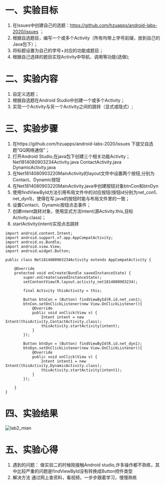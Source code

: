 # 一、实验目标
1. 在Issues中创建自己的选题：https://github.com/hzuapps/android-labs-2020/issues ；
2. 根据自选题目，编写一个或多个Activity（所有均带上学号前缀，放到自己的Java包下）；
3. 将标题设置为自己的学号+对应的功能或题目；
4. 根据自己选择的题目实现Activity中导航、调用等功能(选做);
# 二、实验内容
1. 自定义选题；
2. 根据自选题在Android Studio中创建一个或多个Activity；
3. 实现一个Activity与另一个Activity之间的跳转（显式或隐式）;
# 三、实验步骤
1. 在https://github.com/hzuapps/android-labs-2020/issues 下提交自选题“QQ网络通信”；
2. 打开Android Studio,在java包下创建三个相关功能Activity；
Net1814080903234Activity.java
ContactActivity.java
DynamicActivity.java
3. 在Net1814080903220MainActivity的layout文件中设置两个按钮,分别为Contact、Dynamic按钮
4. 在Net1814080903220MainActivity.java中创建按钮对象btnCon和btnDyn
5. 使用findViewById方法引用布局文件中的对应按钮(按钮id分别为net_con1、net_dyn1)，使得在写.java的按钮时能与布局文件里的一致；
6. 设置Contact、Dynamic按钮点击事件；
7. 创建intent跳转对象，使用显式方法Intent(源Activity.this,目标Activity.class)；
8. startActivity(intent)实现点击跳转
```
import android.content.Intent;
import android.support.v7.app.AppCompatActivity;
import android.os.Bundle;
import android.view.View;
import android.widget.Button;

public class Net1814080903234Activity extends AppCompatActivity {

    @Override
    protected void onCreate(Bundle savedInstanceState) {
        super.onCreate(savedInstanceState);
        setContentView(R.layout.activity_net1814080903234);

        final Activity thisActivity = this;

        Button btnCon = (Button) findViewById(R.id.net_con1);
        btnCon.setOnClickListener(new View.OnClickListener(){
            @Override
            public void onClick(View v) {
                Intent intent = new Intent(thisActivity,ContactActivity.class);
                thisActivity.startActivity(intent);
            }
        });

        Button btnDyn = (Button) findViewById(R.id.net_dyn1);
        btnDyn.setOnClickListener(new View.OnClickListener(){
            @Override
            public void onClick(View v) {
                Intent intent1 = new Intent(thisActivity,DynamicActivity.class);
                thisActivity.startActivity(intent1);
            }
        });

    }
}
```
# 四、实验结果
 ![lab2_mian](https://raw.githubusercontent.com/jun-stack/android-labs-2020/master/students/net1814080903234/lab2.png)

# 五、实验心得
1. 遇到的问题：
做实验二的时候刚接触Android studio,许多操作都不熟练，其中比较严重的问题是findViewById没有转换成Button控件类型
2. 解决方法
通过网上查资料，看视频，一步步跟着学习，慢慢熟练
